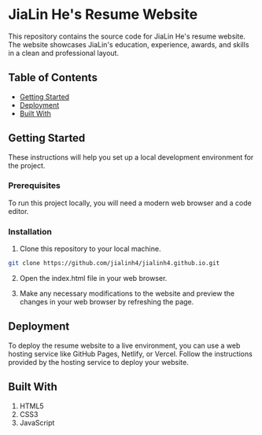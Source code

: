 # JiaLin He's Resume Website

This repository contains the source code for JiaLin He's resume website. The website showcases JiaLin's education, experience, awards, and skills in a clean and professional layout.

## Table of Contents

- [Getting Started](#getting-started)
- [Deployment](#deployment)
- [Built With](#built-with)

## Getting Started

These instructions will help you set up a local development environment for the project.

### Prerequisites

To run this project locally, you will need a modern web browser and a code editor.

### Installation

1. Clone this repository to your local machine.

```bash
git clone https://github.com/jialinh4/jialinh4.github.io.git
```

2. Open the index.html file in your web browser.

3. Make any necessary modifications to the website and preview the changes in your web browser by refreshing the page.

## Deployment

To deploy the resume website to a live environment, you can use a web hosting service like GitHub Pages, Netlify, or Vercel. Follow the instructions provided by the hosting service to deploy your website.

## Built With

1. HTML5
2. CSS3
3. JavaScript